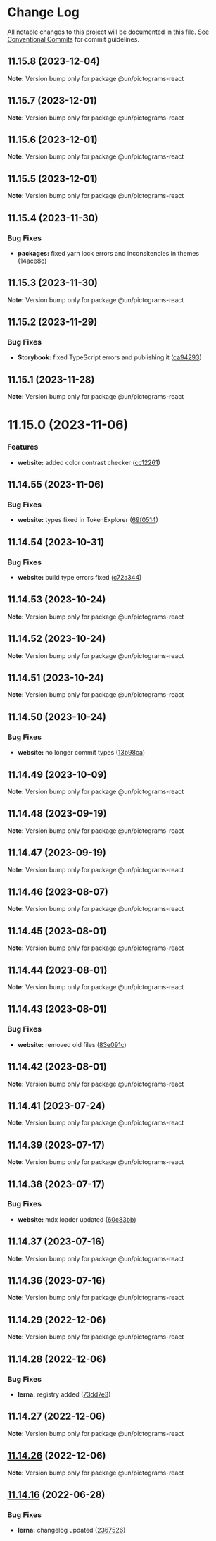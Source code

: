 # Change Log

All notable changes to this project will be documented in this file.
See [Conventional Commits](https://conventionalcommits.org) for commit guidelines.

## 11.15.8 (2023-12-04)

**Note:** Version bump only for package @un/pictograms-react





## 11.15.7 (2023-12-01)

**Note:** Version bump only for package @un/pictograms-react





## 11.15.6 (2023-12-01)

**Note:** Version bump only for package @un/pictograms-react





## 11.15.5 (2023-12-01)

**Note:** Version bump only for package @un/pictograms-react





## 11.15.4 (2023-11-30)


### Bug Fixes

* **packages:** fixed yarn lock errors and inconsitencies in themes ([14ace8c](https://github.com/un/core/commit/14ace8cc950c85a8b7220c516d7eaca2cbc8df48))





## 11.15.3 (2023-11-30)

**Note:** Version bump only for package @un/pictograms-react





## 11.15.2 (2023-11-29)


### Bug Fixes

* **Storybook:** fixed TypeScript errors and publishing it ([ca94293](https://github.com/un/core/commit/ca942938534e06d98a5799340d21aa0a58cb6847))





## 11.15.1 (2023-11-28)

**Note:** Version bump only for package @un/pictograms-react





# 11.15.0 (2023-11-06)


### Features

* **website:** added color contrast checker ([cc12261](https://github.com/un/core/commit/cc122617dc46fcfe8c8913b405837d549ad2f8f0))





## 11.14.55 (2023-11-06)


### Bug Fixes

* **website:** types fixed in TokenExplorer ([69f0514](https://github.com/un/core/commit/69f051402c3fe011e026aae5ffee006c9412ae8f))





## 11.14.54 (2023-10-31)


### Bug Fixes

* **website:** build type errors fixed ([c72a344](https://github.com/un/core/commit/c72a3440fc4ef3f29fdacb24e853e315bc54fe0b))





## 11.14.53 (2023-10-24)

**Note:** Version bump only for package @un/pictograms-react





## 11.14.52 (2023-10-24)

**Note:** Version bump only for package @un/pictograms-react





## 11.14.51 (2023-10-24)

**Note:** Version bump only for package @un/pictograms-react





## 11.14.50 (2023-10-24)


### Bug Fixes

* **website:** no longer commit types ([13b98ca](https://github.com/un/core/commit/13b98ca873487caa77dbc0828da85c9c136ce6a5))





## 11.14.49 (2023-10-09)

**Note:** Version bump only for package @un/pictograms-react





## 11.14.48 (2023-09-19)

**Note:** Version bump only for package @un/pictograms-react





## 11.14.47 (2023-09-19)

**Note:** Version bump only for package @un/pictograms-react





## 11.14.46 (2023-08-07)

**Note:** Version bump only for package @un/pictograms-react





## 11.14.45 (2023-08-01)

**Note:** Version bump only for package @un/pictograms-react





## 11.14.44 (2023-08-01)

**Note:** Version bump only for package @un/pictograms-react





## 11.14.43 (2023-08-01)


### Bug Fixes

* **website:** removed old files ([83e091c](https://github.com/un/core/commit/83e091c04153ac227dbad158e999cb4f247c58ce))





## 11.14.42 (2023-08-01)

**Note:** Version bump only for package @un/pictograms-react





## 11.14.41 (2023-07-24)

**Note:** Version bump only for package @un/pictograms-react





## 11.14.39 (2023-07-17)

**Note:** Version bump only for package @un/pictograms-react





## 11.14.38 (2023-07-17)


### Bug Fixes

* **website:** mdx loader updated ([60c83bb](https://github.com/un/core/commit/60c83bba74621ba5a93c9718bc49e4cdfbc807b6))





## 11.14.37 (2023-07-16)

**Note:** Version bump only for package @un/pictograms-react





## 11.14.36 (2023-07-16)

**Note:** Version bump only for package @un/pictograms-react





## 11.14.29 (2022-12-06)

**Note:** Version bump only for package @un/pictograms-react

## 11.14.28 (2022-12-06)

### Bug Fixes

- **lerna:** registry added ([73dd7e3](https://github.com/un/core/commit/73dd7e367e91bc1a372aa7e3f841f7f24a1b6934))

## 11.14.27 (2022-12-06)

**Note:** Version bump only for package @un/pictograms-react

## [11.14.26](https://github.com/un/core/compare/@un/pictograms-react@11.14.25...@un/pictograms-react@11.14.26) (2022-12-06)

**Note:** Version bump only for package @un/pictograms-react

## [11.14.16](https://github.com/un/core/compare/@un/pictograms-react@11.14.15...@un/pictograms-react@11.14.16) (2022-06-28)

### Bug Fixes

- **lerna:** changelog updated ([2367526](https://github.com/un/core/commit/236752651f113088dc7bee3921e5c06213c1f72e))

